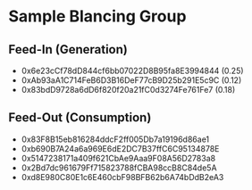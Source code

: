 # Sample Blancing Group

## Feed-In (Generation)
- 0x6e23cCf78dD844cf6bb07022D8B95fa8E3994844 (0.25)
- 0xAb93aA1C714FeB6D3B16DeF77cB9D25b291E5c9C (0.12)
- 0x83bdD9728a6dD6f820f20a21fC0d3274Fe761Fe7 (0.18)

## Feed-Out (Consumption)
- 0x83F8B15eb816284ddcF2ff005Db7a19196d86ae1
- 0xb690B7A24a6a969E6dE2DC7B37ffC6C95134878E
- 0x5147238171a409f621CbAe9Aaa9F08A56D2783a8
- 0x2Bd7dc961679Ff715823788fCBA98ccB8C84de5A
- 0xd8E980C80E1c6E460cbF98BFB62b6A74bDdB2eA3
